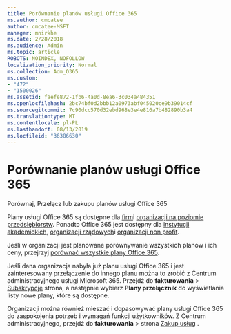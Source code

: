```yaml
---
title: Porównanie planów usługi Office 365
ms.author: cmcatee
author: cmcatee-MSFT
manager: mnirkhe
ms.date: 2/28/2018
ms.audience: Admin
ms.topic: article
ROBOTS: NOINDEX, NOFOLLOW
localization_priority: Normal
ms.collection: Adm_O365
ms.custom:
- "472"
- "1500026"
ms.assetid: faefe872-1fb6-4a0d-8ea6-3c034a484351
ms.openlocfilehash: 2bc74bf0d2bbb12a0973abf045020ce9b39014cf
ms.sourcegitcommit: 7c90dcc570d32ebd968e3e4e816a7b482890b3a4
ms.translationtype: MT
ms.contentlocale: pl-PL
ms.lasthandoff: 08/13/2019
ms.locfileid: "36386630"
---
```

# <a name="compare-office-365-plans"></a>Porównanie planów usługi Office 365

Porównaj, Przełącz lub zakupu planów usługi Office 365
  
Plany usługi Office 365 są dostępne dla [firm](https://products.office.com/compare-all-microsoft-office-products?tab=2)i [organizacji na poziomie przedsiębiorstw](https://products.office.com/business/compare-more-office-365-for-business-plans). Ponadto Office 365 jest dostępny dla [instytucji akademickich](https://products.office.com/academic/compare-office-365-education-plans), [organizacji rządowych](https://products.office.com/government/compare-office-365-government-plans)i [organizacji non profit](https://products.office.com/nonprofit/office-365-nonprofit-plans-and-pricing?tab=1).
  
Jeśli w organizacji jest planowane porównywanie wszystkich planów i ich ceny, przejrzyj [porównać wszystkie plany Office 365](https://products.office.com/business/compare-more-office-365-for-business-plans).
  
Jeśli dana organizacja nabyła już planu usługi Office 365 i jest zainteresowany przełączenie do innego planu można to zrobić z Centrum administracyjnego usługi Microsoft 365. Przejdź do **fakturowania** \> [Subskrypcje](https://go.microsoft.com/fwlink/p/?linkid=842054) strona, a następnie wybierz **Plany przełącznik** do wyświetlania listy nowe plany, które są dostępne.
  
Organizacji można również mieszać i dopasowywać plany usługi Office 365 do zaspokojenia potrzeb i wymagań funkcji użytkowników. Z Centrum administracyjnego, przejdź do **fakturowania** \> strona [Zakup usług](https://go.microsoft.com/fwlink/p/?linkid=868433) .